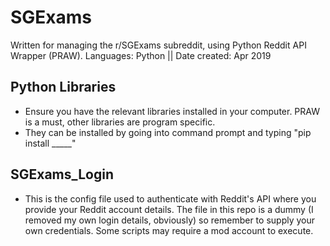 # SGExams
Written for managing the r/SGExams subreddit, using Python Reddit API Wrapper (PRAW). Languages: Python || Date created: Apr 2019

## Python Libraries
- Ensure you have the relevant libraries installed in your computer. PRAW is a must, other libraries are program specific.
- They can be installed by going into command prompt and typing "pip install _____"

## SGExams_Login
- This is the config file used to authenticate with Reddit's API where you provide your Reddit account details. The file in this repo is a dummy (I removed my own login details, obviously) so remember to supply your own credentials. Some scripts may require a mod account to execute.
